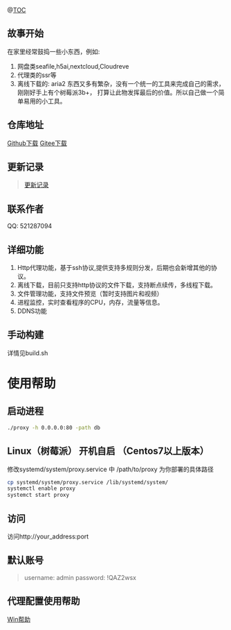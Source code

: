 @[TOC](目录)
## 故事开始
在家里经常鼓捣一些小东西，例如:
1. 网盘类seafile,h5ai,nextcloud,Cloudreve
2. 代理类的ssr等
3. 离线下载的: aria2
东西又多有繁杂，没有一个统一的工具来完成自己的需求，刚刚好手上有个树莓派3b+， 打算让此物发挥最后的价值。所以自己做一个简单易用的小工具。

## 仓库地址
[Github下载](https://github.com/lilacsheep/HomeCenter/releases)
[Gitee下载](https://gitee.com/Dukeshi/HomeCenter)

## 更新记录
> [更新记录](/doc/update.md)

## 联系作者
QQ: 521287094

## 详细功能
1. Http代理功能，基于ssh协议,提供支持多规则分发，后期也会新增其他的协议。
2. 离线下载，目前只支持http协议的文件下载，支持断点续传，多线程下载。
3. 文件管理功能，支持文件预览（暂时支持图片和视频）
4. 进程监控，实时查看程序的CPU，内存，流量等信息。
5. DDNS功能

## 手动构建
详情见build.sh

# 使用帮助
## 启动进程
```bash
./proxy -h 0.0.0.0:80 -path db
```
## Linux（树莓派） 开机自启 （Centos7以上版本）
修改systemd/system/proxy.service 中 /path/to/proxy 为你部署的具体路径

```bash
cp systemd/system/proxy.service /lib/systemd/system/
systemctl enable proxy
systemct start proxy
```
## 访问
访问http://your_address:port

## 默认账号
> username: admin
> password: !QAZ2wsx

## 代理配置使用帮助
[Win帮助](https://jingyan.baidu.com/article/72ee561a053a87e16138dfed.html)